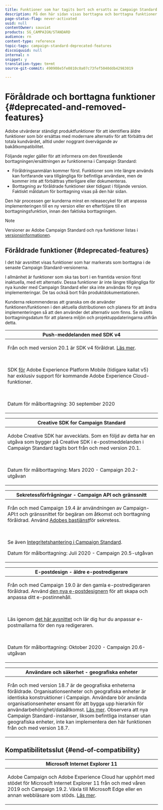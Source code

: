 ```yaml
---
title: Funktioner som har tagits bort och ersatts av Campaign Standard
description: På den här sidan visas borttagna och borttagna funktioner i Adobe Campaign Standard.
page-status-flag: never-activated
uuid: null
contentOwner: sauviat
products: SG_CAMPAIGN/STANDARD
audience: rn
content-type: reference
topic-tags: campaign-standard-deprecated-features
discoiquuid: null
internal: n
snippet: y
translation-type: tm+mt
source-git-commit: 490908e5fe0810c0a07c73fef5040ddb42983019

---
```



# Föråldrade och borttagna funktioner {#deprecated-and-removed-features}

Adobe utvärderar ständigt produktfunktioner för att identifiera äldre funktioner som bör ersättas med modernare alternativ för att förbättra det totala kundvärdet, alltid under noggrant övervägande av bakåtkompatibilitet.

Följande regler gäller för att informera om den förestående borttagningen/ersättningen av funktionerna i Campaign Standard:

* Föråldringsanmälan kommer först. Funktioner som inte längre används kan fortfarande vara tillgängliga för befintliga användare, men de kommer inte att förbättras ytterligare eller dokumenteras.
* Borttagning av föråldrade funktioner sker tidigast i följande version. Faktiskt måldatum för borttagning visas på den här sidan.

Den här processen ger kunderna minst en releasecykel för att anpassa implementeringen till en ny version eller en efterföljare till en borttagningsfunktion, innan den faktiska borttagningen.

>[!NOTE]
>Versioner av Adobe Campaign Standard och nya funktioner listas i [versionsinformationen](../../rn/using/release-notes.md).


## Föråldrade funktioner {#deprecated-features}

I det här avsnittet visas funktioner som har markerats som borttagna i de senaste Campaign Standard-versionerna.

I allmänhet är funktioner som ska tas bort i en framtida version först inaktuella, med ett alternativ. Dessa funktioner är inte längre tillgängliga för nya kunder med Campaign Standard eller ska inte användas för nya implementeringar. De tas också bort från produktdokumentationen.

Kunderna rekommenderas att granska om de använder funktionen/funktionen i den aktuella distributionen och planera för att ändra implementeringen så att den använder det alternativ som finns. Se målets borttagningsdatum för att planera miljön och projektuppdateringarna utifrån detta.

<table> 
 <thead> 
  <tr> 
   <th> <strong>Push-meddelanden med SDK v4</strong><br /> </th> 
  </tr> 
 </thead> 
 <tbody> 
  <tr> 
   <td> <p> Från och med version 20.1 är SDK v4 föråldrat. <a href="https://aep-sdks.gitbook.io/docs/version-4-sdk-end-of-support-faq">Läs mer</a>.</p><br/>
   <p>SDK <a href="https://aep-sdks.gitbook.io/docs/">för</a> Adobe Experience Platform Mobile (tidigare kallat v5) har exklusiv support för kommande Adobe Experience Cloud-funktioner.</p></br>
     <p>Datum för målborttagning: 30 september 2020</p>
     </td> 
  </tr> 
 </tbody> 
</table>

<table> 
 <thead> 
  <tr> 
   <th> <strong>Creative SDK for Campaign Standard</strong><br /> </th> 
  </tr> 
 </thead> 
 <tbody> 
  <tr> 
   <td> <p>Adobe Creative SDK har avvecklats. Som en följd av detta har en utgåva som bygger på Creative SDK i e-postmeddelanden i Campaign Standard tagits bort från och med version 20.1.</p></br>
  <p> Datum för målborttagning: Mars 2020 - Campaign 20.2-utgåvan</p>
   </td> 
  </tr> 
 </tbody> 
</table>
<table> 
 <thead> 
  <tr> 
   <th> <strong>Sekretessförfrågningar - Campaign API och gränssnitt</strong><br /> </th> 
  </tr> 
 </thead> 
 <tbody> 
  <tr> 
   <td> <p>Från och med Campaign 19.4 är användningen av Campaign-API:t och gränssnittet för begäran om åtkomst och borttagning föråldrad. Använd <a href="https://www.adobe.io/apis/experiencecloud/gdpr.html">Adobes bastjänst</a>för sekretess.</p></br>
   <p>Se även <a href="https://helpx.adobe.com/campaign/kb/acs-privacy.html">Integritetshantering i Campaign Standard</a>.</p>
  <p> Datum för målborttagning: Juli 2020 - Campaign 20.5-utgåvan</p>
   </td> 
  </tr> 
 </tbody> 
</table>

<table> 
 <thead> 
  <tr> 
   <th> <strong>E-postdesign - äldre e-postredigerare</strong><br /> </th> 
  </tr> 
 </thead> 
 <tbody> 
  <tr> 
   <td> <p>Från och med Campaign 19.0 är den gamla e-postredigeraren föråldrad. Använd <a href="https://docs.adobe.com/content/help/en/campaign-standard/using/designing-content/designing-content-in-adobe-campaign.html">den nya e-postdesignern</a> för att skapa och anpassa ditt e-postinnehåll. </p></br>
   <p>Läs igenom <a href="https://docs.adobe.com/content/help/en/campaign-standard/using/designing-content/building-email-content/using-existing-content.html">det här avsnittet</a> och lär dig hur du anpassar e-postmallarna för den nya redigeraren.</p></br>
  <p> Datum för målborttagning: Oktober 2020 - Campaign 20.6-utgåvan</p>
   </td> 
  </tr> 
 </tbody> 
</table>

<table> 
 <thead> 
  <tr> 
   <th> <strong>Användare och säkerhet - geografiska enheter</strong><br /> </th> 
  </tr> 
 </thead> 
 <tbody> 
  <tr> 
   <td> <p>Från och med version 18.7 är de geografiska enheterna föråldrade. Organisationsenheter och geografiska enheter är identiska konstruktioner i Campaign. Användare bör använda organisationsenheter ensamt för att bygga upp hierarkin för användarbehörighet/dataåtkomst. <a href="https://helpx.adobe.com/campaign/standard/administration/using/organizational-units.html">Läs mer</a>. Observera att nya Campaign Standard-instanser, liksom befintliga instanser utan geografiska enheter, inte kan implementera den här funktionen från och med version 18.7.</p>
   </td> 
  </tr> 
 </tbody> 
</table>


## Kompatibilitetsslut {#end-of-compatibility}

<table> 
 <thead> 
  <tr> 
   <th> <strong>Microsoft Internet Explorer 11</strong><br /> </th> 
  </tr> 
 </thead> 
 <tbody> 
  <tr> 
   <td> <p>Adobe Campaign och Adobe Experience Cloud har upphört med stödet för Microsoft Internet Explorer 11 från och med våren 2019 och Campaign 19.2. Växla till Microsoft Edge eller en annan webbläsare som stöds. <a href="https://docs.adobe.com/content/help/en/campaign-standard/using/getting-started/discovering-the-interface/compatible-browsers.html">Läs mer</a>.</p>
   </td> 
  </tr> 
 </tbody> 
</table>
